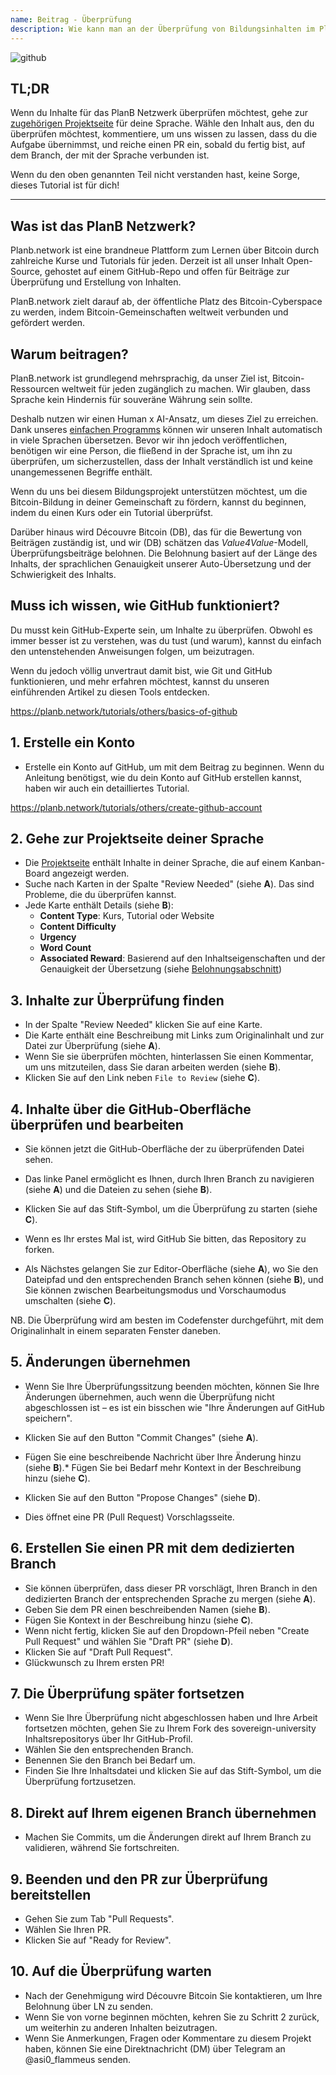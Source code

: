 ```yaml
---
name: Beitrag - Überprüfung
description: Wie kann man an der Überprüfung von Bildungsinhalten im PlanB Netzwerk teilnehmen?
---
```

![github](assets/cover.webp)

## TL;DR
Wenn du Inhalte für das PlanB Netzwerk überprüfen möchtest, gehe zur [zugehörigen Projektseite](https://github.com/PlanB-Network/bitcoin-educational-content/projects?query=is%3Aopen) für deine Sprache. Wähle den Inhalt aus, den du überprüfen möchtest, kommentiere, um uns wissen zu lassen, dass du die Aufgabe übernimmst, und reiche einen PR ein, sobald du fertig bist, auf dem Branch, der mit der Sprache verbunden ist.

Wenn du den oben genannten Teil nicht verstanden hast, keine Sorge, dieses Tutorial ist für dich!

---

## Was ist das PlanB Netzwerk?

Planb.network ist eine brandneue Plattform zum Lernen über Bitcoin durch zahlreiche Kurse und Tutorials für jeden. Derzeit ist all unser Inhalt Open-Source, gehostet auf einem GitHub-Repo und offen für Beiträge zur Überprüfung und Erstellung von Inhalten.

PlanB.network zielt darauf ab, der öffentliche Platz des Bitcoin-Cyberspace zu werden, indem Bitcoin-Gemeinschaften weltweit verbunden und gefördert werden.

## Warum beitragen?

PlanB.network ist grundlegend mehrsprachig, da unser Ziel ist, Bitcoin-Ressourcen weltweit für jeden zugänglich zu machen. Wir glauben, dass Sprache kein Hindernis für souveräne Währung sein sollte.

Deshalb nutzen wir einen Human x AI-Ansatz, um dieses Ziel zu erreichen. Dank unseres [einfachen Programms](https://github.com/Asi0Flammeus/LLM-Translator) können wir unseren Inhalt automatisch in viele Sprachen übersetzen. Bevor wir ihn jedoch veröffentlichen, benötigen wir eine Person, die fließend in der Sprache ist, um ihn zu überprüfen, um sicherzustellen, dass der Inhalt verständlich ist und keine unangemessenen Begriffe enthält.

Wenn du uns bei diesem Bildungsprojekt unterstützen möchtest, um die Bitcoin-Bildung in deiner Gemeinschaft zu fördern, kannst du beginnen, indem du einen Kurs oder ein Tutorial überprüfst.

Darüber hinaus wird Découvre Bitcoin (DB), das für die Bewertung von Beiträgen zuständig ist, und wir (DB) schätzen das *Value4Value*-Modell, Überprüfungsbeiträge belohnen. Die Belohnung basiert auf der Länge des Inhalts, der sprachlichen Genauigkeit unserer Auto-Übersetzung und der Schwierigkeit des Inhalts.

## Muss ich wissen, wie GitHub funktioniert?

Du musst kein GitHub-Experte sein, um Inhalte zu überprüfen.
Obwohl es immer besser ist zu verstehen, was du tust (und warum), kannst du einfach den untenstehenden Anweisungen folgen, um beizutragen.

Wenn du jedoch völlig unvertraut damit bist, wie Git und GitHub funktionieren, und mehr erfahren möchtest, kannst du unseren einführenden Artikel zu diesen Tools entdecken.

https://planb.network/tutorials/others/basics-of-github



## 1. Erstelle ein Konto
* Erstelle ein Konto auf GitHub, um mit dem Beitrag zu beginnen. Wenn du Anleitung benötigst, wie du dein Konto auf GitHub erstellen kannst, haben wir auch ein detailliertes Tutorial.

https://planb.network/tutorials/others/create-github-account


## **2. Gehe zur Projektseite deiner Sprache**
* Die [Projektseite](https://github.com/PlanB-Network/bitcoin-educational-content/projects?query=is%3Aopen) enthält Inhalte in deiner Sprache, die auf einem Kanban-Board angezeigt werden.
* Suche nach Karten in der Spalte "Review Needed" (siehe **A**). Das sind Probleme, die du überprüfen kannst.
* Jede Karte enthält Details (siehe **B**):
	- **Content Type**: Kurs, Tutorial oder Website
	- **Content Difficulty**
	- **Urgency**
	- **Word Count**
	- **Associated Reward**: Basierend auf den Inhaltseigenschaften und der Genauigkeit der Übersetzung (siehe [Belohnungsabschnitt](https://github.com/PlanB-Network/bitcoin-educational-content?tab=readme-ov-file#sat-reward))
## **3. Inhalte zur Überprüfung finden**
* In der Spalte "Review Needed" klicken Sie auf eine Karte.
* Die Karte enthält eine Beschreibung mit Links zum Originalinhalt und zur Datei zur Überprüfung (siehe **A**).
* Wenn Sie sie überprüfen möchten, hinterlassen Sie einen Kommentar, um uns mitzuteilen, dass Sie daran arbeiten werden (siehe **B**).
* Klicken Sie auf den Link neben `File to Review` (siehe **C**).

## **4. Inhalte über die GitHub-Oberfläche überprüfen und bearbeiten**
* Sie können jetzt die GitHub-Oberfläche der zu überprüfenden Datei sehen.
* Das linke Panel ermöglicht es Ihnen, durch Ihren Branch zu navigieren (siehe **A**) und die Dateien zu sehen (siehe **B**).
* Klicken Sie auf das Stift-Symbol, um die Überprüfung zu starten (siehe **C**).

* Wenn es Ihr erstes Mal ist, wird GitHub Sie bitten, das Repository zu forken.

* Als Nächstes gelangen Sie zur Editor-Oberfläche (siehe **A**), wo Sie den Dateipfad und den entsprechenden Branch sehen können (siehe **B**), und Sie können zwischen Bearbeitungsmodus und Vorschaumodus umschalten (siehe **C**).

NB. Die Überprüfung wird am besten im Codefenster durchgeführt, mit dem Originalinhalt in einem separaten Fenster daneben.

## **5. Änderungen übernehmen**

* Wenn Sie Ihre Überprüfungssitzung beenden möchten, können Sie Ihre Änderungen übernehmen, auch wenn die Überprüfung nicht abgeschlossen ist – es ist ein bisschen wie "Ihre Änderungen auf GitHub speichern".
* Klicken Sie auf den Button "Commit Changes" (siehe **A**).

* Fügen Sie eine beschreibende Nachricht über Ihre Änderung hinzu (siehe **B**).* Fügen Sie bei Bedarf mehr Kontext in der Beschreibung hinzu (siehe **C**).
* Klicken Sie auf den Button "Propose Changes" (siehe **D**).

* Dies öffnet eine PR (Pull Request) Vorschlagsseite.

## **6. Erstellen Sie einen PR mit dem dedizierten Branch**
* Sie können überprüfen, dass dieser PR vorschlägt, Ihren Branch in den dedizierten Branch der entsprechenden Sprache zu mergen (siehe **A**).
* Geben Sie dem PR einen beschreibenden Namen (siehe **B**).
* Fügen Sie Kontext in der Beschreibung hinzu (siehe **C**).
* Wenn nicht fertig, klicken Sie auf den Dropdown-Pfeil neben "Create Pull Request" und wählen Sie "Draft PR" (siehe **D**).
* Klicken Sie auf "Draft Pull Request".
* Glückwunsch zu Ihrem ersten PR!

## **7. Die Überprüfung später fortsetzen**
* Wenn Sie Ihre Überprüfung nicht abgeschlossen haben und Ihre Arbeit fortsetzen möchten, gehen Sie zu Ihrem Fork des sovereign-university Inhaltsrepositorys über Ihr GitHub-Profil.
* Wählen Sie den entsprechenden Branch.
* Benennen Sie den Branch bei Bedarf um.
* Finden Sie Ihre Inhaltsdatei und klicken Sie auf das Stift-Symbol, um die Überprüfung fortzusetzen.

## **8. Direkt auf Ihrem eigenen Branch übernehmen**
* Machen Sie Commits, um die Änderungen direkt auf Ihrem Branch zu validieren, während Sie fortschreiten.

## **9. Beenden und den PR zur Überprüfung bereitstellen**
* Gehen Sie zum Tab "Pull Requests".
* Wählen Sie Ihren PR.
* Klicken Sie auf "Ready for Review".

## 10. Auf die Überprüfung warten
* Nach der Genehmigung wird Découvre Bitcoin Sie kontaktieren, um Ihre Belohnung über LN zu senden.
* Wenn Sie von vorne beginnen möchten, kehren Sie zu Schritt 2 zurück, um weiterhin zu anderen Inhalten beizutragen.
* Wenn Sie Anmerkungen, Fragen oder Kommentare zu diesem Projekt haben, können Sie eine Direktnachricht (DM) über Telegram an @asi0_flammeus senden.
